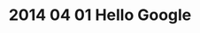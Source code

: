 ---
layout: blog
title: 2014 04 01 Hello Google
category: blog
lat: 47.66883
lng: -122.38479
altitude: 20.77
image: https://s3-us-west-2.amazonaws.com/worldcup14/2014-04-01 11:53:07 PDT.jpg
observation: 20140401115307PDT
---